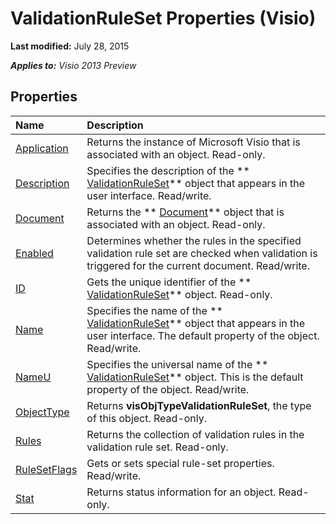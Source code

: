 
# ValidationRuleSet Properties (Visio)

 **Last modified:** July 28, 2015

 _**Applies to:** Visio 2013 Preview_

## Properties



|**Name**|**Description**|
|:-----|:-----|
| [Application](462ee9b5-4ce7-da83-fa93-1a7c8ae31d0f.md)|Returns the instance of Microsoft Visio that is associated with an object. Read-only.|
| [Description](65083a0d-66bf-0395-6ecb-db8de13a766e.md)|Specifies the description of the  ** [ValidationRuleSet](cd2fc58a-5d7c-cf31-7aab-41bdeee9f105.md)** object that appears in the user interface. Read/write.|
| [Document](275010b8-14cb-4f41-2d98-cd73deb2a2f8.md)|Returns the  ** [Document](21640062-13a2-a2b2-7c61-7e707671207c.md)** object that is associated with an object. Read-only.|
| [Enabled](1fc9c692-736d-6686-fb47-5bd7efb39773.md)|Determines whether the rules in the specified validation rule set are checked when validation is triggered for the current document. Read/write.|
| [ID](9fa989c4-22ff-44a2-4bf5-0b0cd56daec2.md)|Gets the unique identifier of the  ** [ValidationRuleSet](cd2fc58a-5d7c-cf31-7aab-41bdeee9f105.md)** object. Read-only.|
| [Name](4b8c8063-debc-a2ef-a9a5-94fa88713858.md)|Specifies the name of the  ** [ValidationRuleSet](cd2fc58a-5d7c-cf31-7aab-41bdeee9f105.md)** object that appears in the user interface. The default property of the object. Read/write.|
| [NameU](e3d95a5a-2f0f-33aa-0170-43849e3f974a.md)|Specifies the universal name of the  ** [ValidationRuleSet](cd2fc58a-5d7c-cf31-7aab-41bdeee9f105.md)** object. This is the default property of the object. Read/write.|
| [ObjectType](c8365f28-89b9-9d5c-b85f-a68b940d7545.md)|Returns  **visObjTypeValidationRuleSet**, the type of this object. Read-only.|
| [Rules](7890ca86-74b3-1dd6-8322-f3fbde235115.md)|Returns the collection of validation rules in the validation rule set. Read-only.|
| [RuleSetFlags](fefa08cb-65d5-f4b2-619a-d6345cfd83f4.md)|Gets or sets special rule-set properties. Read/write.|
| [Stat](8f808b8c-28b7-de52-be22-5dcd49c73013.md)|Returns status information for an object. Read-only.|
